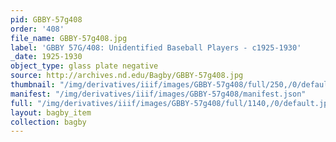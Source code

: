 ```yaml
---
pid: GBBY-57g408
order: '408'
file_name: GBBY-57g408.jpg
label: 'GBBY 57G/408: Unidentified Baseball Players - c1925-1930'
_date: 1925-1930
object_type: glass plate negative
source: http://archives.nd.edu/Bagby/GBBY-57g408.jpg
thumbnail: "/img/derivatives/iiif/images/GBBY-57g408/full/250,/0/default.jpg"
manifest: "/img/derivatives/iiif/images/GBBY-57g408/manifest.json"
full: "/img/derivatives/iiif/images/GBBY-57g408/full/1140,/0/default.jpg"
layout: bagby_item
collection: bagby
---
```

